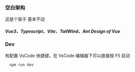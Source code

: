 
### 空白架构


这是个架子 基本不动

##### Vue3、Typescript、Vite、TailWind、Ant Design of Vue

### Dev

有配置 VsCode 快捷键，在 VsCode 编辑器下可以直接按 F5 启动

```
  npm run dev

